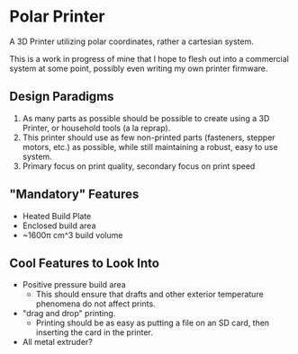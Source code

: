 Polar Printer
=============

A 3D Printer utilizing polar coordinates, rather a cartesian system.

This is a work in progress of mine that I hope to flesh out into a commercial system at some point, possibly even writing my own printer firmware.

Design Paradigms
----------------
1. As many parts as possible should be possible to create using a 3D Printer, or household tools (a la reprap).
2. This printer should use as few non-printed parts (fasteners, stepper motors, etc.) as possible, while still maintaining a robust, easy to use system.
3. Primary focus on print quality, secondary focus on print speed 

"Mandatory" Features
--------------------
+ Heated Build Plate
+ Enclosed build area
+ ~1600π cm^3 build volume

Cool Features to Look Into
--------------------------
+ Positive pressure build area
  + This should ensure that drafts and other exterior temperature phenomena do not affect prints.
+ "drag and drop" printing.
  + Printing should be as easy as putting a file on an SD card, then inserting the card in the printer.
+ All metal extruder?
